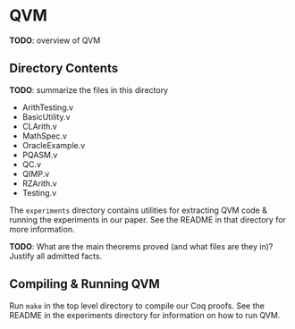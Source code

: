 # QVM

**TODO**: overview of QVM

## Directory Contents

**TODO**: summarize the files in this directory

* ArithTesting.v
* BasicUtility.v
* CLArith.v
* MathSpec.v
* OracleExample.v
* PQASM.v
* QC.v
* QIMP.v
* RZArith.v
* Testing.v

The `experiments` directory contains utilities for extracting QVM code & running the experiments in our paper. See the README in that directory for more information.

**TODO**: What are the main theorems proved (and what files are they in)? Justify all admitted facts.

## Compiling & Running QVM

Run `make` in the top level directory to compile our Coq proofs. See the README in the experiments directory for information on how to run QVM.
